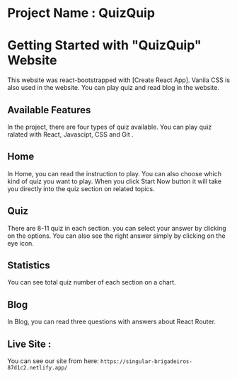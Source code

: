 # Project Name : QuizQuip

# Getting Started with "QuizQuip" Website

This website was react-bootstrapped with [Create React App].
Vanila CSS is also used in the website.
You can play quiz and read blog in the website.

## Available Features

In the project, there are four types of quiz available. You can play quiz ralated with React, Javascipt, CSS and Git . 

## Home
In Home, you can read the instruction to play. You can also choose which kind of quiz you want to play.
When you click Start Now button it will take you directly into the quiz section on related topics. 

## Quiz
There are 8-11 quiz in each section. you can select your answer by clicking on the options. You can also see the right answer simply by clicking on the eye icon.

## Statistics
You can see total quiz number of each section on a chart.

## Blog
In Blog, you can read three questions with answers about React Router.

## Live Site :
You can see our site from here: `https://singular-brigadeiros-87d1c2.netlify.app/` 


